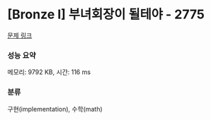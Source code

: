 # [Bronze I] 부녀회장이 될테야 - 2775 

[문제 링크](https://www.acmicpc.net/problem/2775) 

### 성능 요약

메모리: 9792 KB, 시간: 116 ms

### 분류

구현(implementation), 수학(math)

